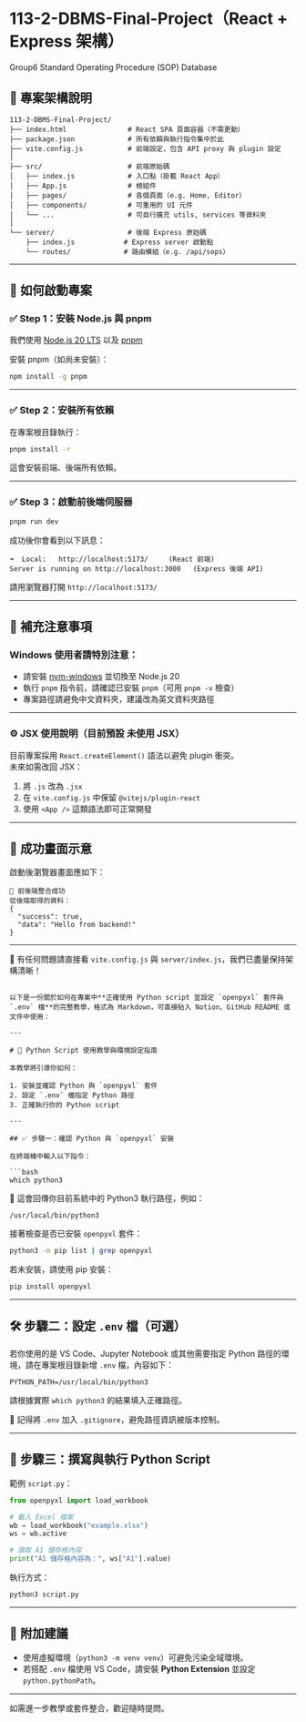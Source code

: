 # 113-2-DBMS-Final-Project（React + Express 架構）
Group6 Standard Operating Procedure (SOP) Database

## 📁 專案架構說明

```
113-2-DBMS-Final-Project/
├── index.html               # React SPA 頁面容器（不需更動）
├── package.json             # 所有依賴與執行指令集中於此
├── vite.config.js           # 前端設定，包含 API proxy 與 plugin 設定
│
├── src/                     # 前端原始碼
│   ├── index.js             # 入口點（掛載 React App）
│   ├── App.js               # 根組件
│   ├── pages/               # 各個頁面（e.g. Home, Editor）
│   ├── components/          # 可重用的 UI 元件
│   └── ...                  # 可自行擴充 utils, services 等資料夾
│
└── server/                  # 後端 Express 原始碼
    ├── index.js            # Express server 啟動點
    └── routes/             # 路由模組（e.g. /api/sops）
```

---

## 🚀 如何啟動專案

### ✅ Step 1：安裝 Node.js 與 pnpm

我們使用 [Node.js 20 LTS](https://nodejs.org/en) 以及 [pnpm](https://pnpm.io)

安裝 pnpm（如尚未安裝）：
```bash
npm install -g pnpm
```

---

### ✅ Step 2：安裝所有依賴

在專案根目錄執行：

```bash
pnpm install -r
```

這會安裝前端、後端所有依賴。

---

### ✅ Step 3：啟動前後端伺服器

```bash
pnpm run dev
```

成功後你會看到以下訊息：
```
➜  Local:   http://localhost:5173/     (React 前端)
Server is running on http://localhost:3000   (Express 後端 API)
```

請用瀏覽器打開 `http://localhost:5173/`

---

## 📌 補充注意事項

### Windows 使用者請特別注意：
- 請安裝 [nvm-windows](https://github.com/coreybutler/nvm-windows) 並切換至 Node.js 20
- 執行 `pnpm` 指令前，請確認已安裝 `pnpm`（可用 `pnpm -v` 檢查）
- 專案路徑請避免中文資料夾，建議改為英文資料夾路徑

---

### ⚙️ JSX 使用說明（目前預設 **未使用 JSX**）

目前專案採用 `React.createElement()` 語法以避免 plugin 衝突。  
未來如需改回 JSX：

1. 將 `.js` 改為 `.jsx`
2. 在 `vite.config.js` 中保留 `@vitejs/plugin-react`
3. 使用 `<App />` 這類語法即可正常開發

---

## 🧪 成功畫面示意

啟動後瀏覽器畫面應如下：

```
🎉 前後端整合成功
從後端取得的資料：
{
  "success": true,
  "data": "Hello from backend!"
}
```

---

📮 有任何問題請直接看 `vite.config.js` 與 `server/index.js`，我們已盡量保持架構清晰！

```

以下是一份關於如何在專案中**正確使用 Python script 並設定 `openpyxl` 套件與 `.env` 檔**的完整教學，格式為 Markdown，可直接貼入 Notion、GitHub README 或文件中使用：

---

# 🐍 Python Script 使用教學與環境設定指南

本教學將引導你如何：

1. 安裝並確認 Python 與 `openpyxl` 套件
2. 設定 `.env` 檔指定 Python 路徑
3. 正確執行你的 Python script

---

## ✅ 步驟一：確認 Python 與 `openpyxl` 安裝

在終端機中輸入以下指令：

```bash
which python3
```

📌 這會回傳你目前系統中的 Python3 執行路徑，例如：

```
/usr/local/bin/python3
```

接著檢查是否已安裝 `openpyxl` 套件：

```bash
python3 -m pip list | grep openpyxl
```

若未安裝，請使用 pip 安裝：

```bash
pip install openpyxl
```

---

## 🛠️ 步驟二：設定 `.env` 檔（可選）

若你使用的是 VS Code、Jupyter Notebook 或其他需要指定 Python 路徑的環境，請在專案根目錄新增 `.env` 檔，內容如下：

```env
PYTHON_PATH=/usr/local/bin/python3
```

請根據實際 `which python3` 的結果填入正確路徑。

📌 記得將 `.env` 加入 `.gitignore`，避免路徑資訊被版本控制。

---

## 🚀 步驟三：撰寫與執行 Python Script

範例 `script.py`：

```python
from openpyxl import load_workbook

# 載入 Excel 檔案
wb = load_workbook("example.xlsx")
ws = wb.active

# 讀取 A1 儲存格內容
print("A1 儲存格內容為：", ws["A1"].value)
```

執行方式：

```bash
python3 script.py
```

---

## 🧪 附加建議

* 使用虛擬環境（`python3 -m venv venv`）可避免污染全域環境。
* 若搭配 `.env` 檔使用 VS Code，請安裝 **Python Extension** 並設定 `python.pythonPath`。

---

如需進一步教學或套件整合，歡迎隨時提問。

